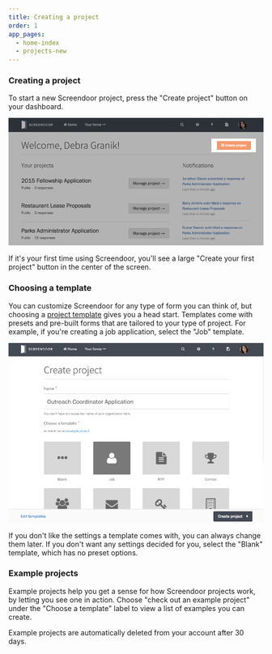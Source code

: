 ```yaml
---
title: Creating a project
order: 1
app_pages:
  - home-index
  - projects-new
---
```


### Creating a project

To start a new Screendoor project, press the "Create project" button on your dashboard.

![Creating a project.](../images/create_project_1.png)

If it's your first time using Screendoor, you'll see a large "Create your first project" button in the center of the screen. 

### Choosing a template

You can customize Screendoor for any type of form you can think of, but choosing a [project template](templates.html) gives you a head start. Templates come with presets and pre-built forms that are tailored to your type of project. For example, if you're creating a job application, select the "Job" template.

![Choosing a template.](../images/create_project_2.png)

If you don't like the settings a template comes with, you can always change them later. If you don't want any settings decided for you, select the "Blank" template, which has no preset options.

### Example projects

Example projects help you get a sense for how Screendoor projects work, by letting you see one in action. Choose "check out an example project" under the "Choose a template" label to view a list of examples you can create.

Example projects are automatically deleted from your account after 30 days.


